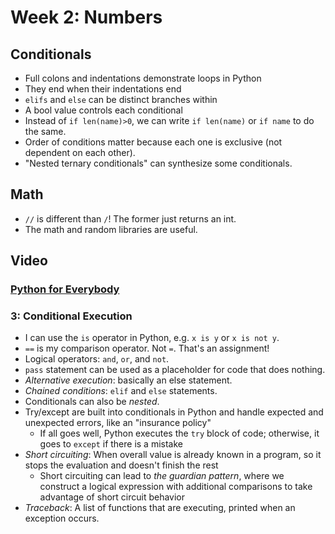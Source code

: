 # Week 2: Numbers 

## Conditionals 
* Full colons and indentations demonstrate loops in Python 
* They end when their indentations end 
* `elifs` and `else` can be distinct branches within 
* A bool value controls each conditional 
* Instead of `if len(name)>0`, we can write `if len(name)` or `if name` to do the same. 
* Order of conditions matter because each one is exclusive (not dependent on each other). 
* "Nested ternary conditionals" can synthesize some conditionals. 

## Math 
* `//` is different than `/`! The former just returns an int. 
* The math and random libraries are useful. 

## Video 

### [Python for Everybody](https://fog.ccsf.edu/~abrick/Severance.pdf)
### 3: Conditional Execution 
* I can use the `is` operator in Python, e.g. `x is y` or `x is not y`. 
* `==` is my comparison operator. Not `=`. That's an assignment! 
* Logical operators: `and`, `or`, and `not`. 
* `pass` statement can be used as a placeholder for code that does nothing. 
* _Alternative execution_: basically an else statement.
* _Chained conditions_: `elif` and `else` statements.  
* Conditionals can also be _nested_. 
* Try/except are built into conditionals in Python and handle expected and unexpected errors, like an "insurance policy" 
  * If all goes well, Python executes the `try` block of code; otherwise, it goes to `except` if there is a mistake
* _Short circuiting_: When overall value is already known in a program, so it stops the evaluation and doesn't finish the rest 
  * Short circuiting can lead to _the guardian pattern_, where we construct a logical expression with additional comparisons to take advantage of short circuit behavior 
* _Traceback_: A list of functions that are executing, printed when an exception occurs. 